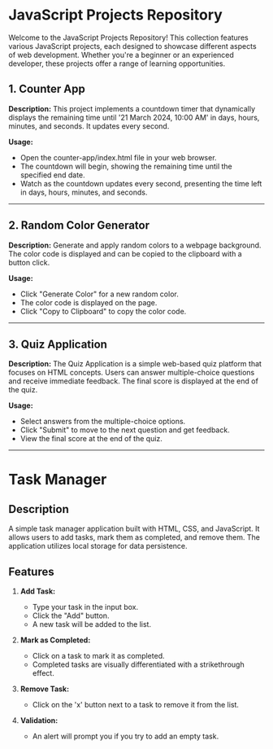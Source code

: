 # JavaScript Projects Repository

Welcome to the JavaScript Projects Repository! This collection features various JavaScript projects, each designed to showcase different aspects of web development. Whether you're a beginner or an experienced developer, these projects offer a range of learning opportunities.

## 1. Counter App

**Description:**
This project implements a countdown timer that dynamically displays the remaining time until '21 March 2024, 10:00 AM' in days, hours, minutes, and seconds. It updates every second.

**Usage:**

- Open the counter-app/index.html file in your web browser.
- The countdown will begin, showing the remaining time until the specified end date.
- Watch as the countdown updates every second, presenting the time left in days, hours, minutes, and seconds.

---

## 2. Random Color Generator

**Description:**
Generate and apply random colors to a webpage background. The color code is displayed and can be copied to the clipboard with a button click.

**Usage:**

- Click "Generate Color" for a new random color.
- The color code is displayed on the page.
- Click "Copy to Clipboard" to copy the color code.


---
## 3. Quiz Application

**Description:**
The Quiz Application is a simple web-based quiz platform that focuses on HTML concepts. Users can answer multiple-choice questions and receive immediate feedback. The final score is displayed at the end of the quiz.

**Usage:**
 - Select answers from the multiple-choice options.
 - Click "Submit" to move to the next question and get feedback.
 - View the final score at the end of the quiz.

---
# Task Manager

## Description

A simple task manager application built with HTML, CSS, and JavaScript. It allows users to add tasks, mark them as completed, and remove them. The application utilizes local storage for data persistence.

## Features

1. **Add Task:**
   - Type your task in the input box.
   - Click the "Add" button.
   - A new task will be added to the list.

2. **Mark as Completed:**
   - Click on a task to mark it as completed.
   - Completed tasks are visually differentiated with a strikethrough effect.

3. **Remove Task:**
   - Click on the 'x' button next to a task to remove it from the list.

4. **Validation:**
   - An alert will prompt you if you try to add an empty task.